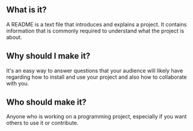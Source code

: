 ## What is it?
A README is a text file that introduces and explains a project. It contains information that is commonly required to understand what the project is about.

## Why should I make it?
It's an easy way to answer questions that your audience will likely have regarding how to install and use your project and also how to collaborate with you.

## Who should make it?
Anyone who is working on a programming project, especially if you want others to use it or contribute.